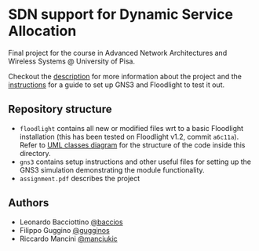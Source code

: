 # SDN support for Dynamic Service Allocation

Final project for the course in Advanced Network Architectures and Wireless 
Systems @ University of Pisa.

Checkout the [description](assignment.pdf) for more information about the 
project and the [instructions](gns3/GNS3_setup_instructions.md) for a guide to 
set up GNS3 and Floodlight to test it out.

## Repository structure
 - `floodlight` contains all new or modified files wrt to a basic Floodlight 
        installation (this has been tested on Floodlight v1.2, commit `a6c11a`).
        Refer to [UML classes diagram](UML_DSA.pdf) for the structure of the code
        inside this directory.
 - `gns3` contains setup instructions and other useful files for setting up 
        the GNS3 simulation demonstrating the module functionality. 
 - `assignment.pdf` describes the project
 
 ## Authors
 - Leonardo Bacciottino [@baccios](https://github.com/baccios)
 - Filippo Guggino [@gugginos](https://github.com/gugginos)
 - Riccardo Mancini [@manciukic](https://github.com/manciukic)
